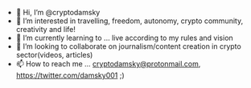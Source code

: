 - 👋 Hi, I’m @cryptodamsky
- 👀 I’m interested in travelling, freedom, autonomy, crypto community, creativity and life!
- 🌱 I’m currently learning to ... live according to my rules and vision
- 💞️ I’m looking to collaborate on journalism/content creation in crypto sector(videos, articles)
- 📫 How to reach me ... cryptodamsky@protonmail.com, https://twitter.com/damsky001 ;)

<!---
cryptodamsky/cryptodamsky is a ✨ special ✨ repository because its `README.md` (this file) appears on your GitHub profile.
You can click the Preview link to take a look at your changes.
--->
